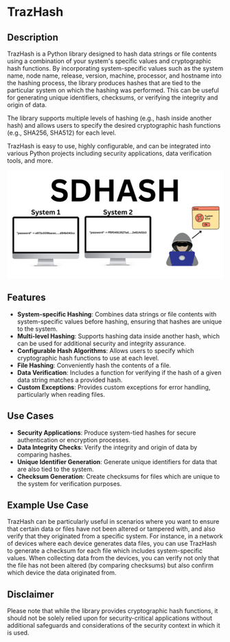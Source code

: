 # TrazHash

## Description

TrazHash is a Python library designed to hash data strings or file contents using a combination of your system's specific values and cryptographic hash functions. By incorporating system-specific values such as the system name, node name, release, version, machine, processor, and hostname into the hashing process, the library produces hashes that are tied to the particular system on which the hashing was performed. This can be useful for generating unique identifiers, checksums, or verifying the integrity and origin of data.

The library supports multiple levels of hashing (e.g., hash inside another hash) and allows users to specify the desired cryptographic hash functions (e.g., SHA256, SHA512) for each level.

TrazHash is easy to use, highly configurable, and can be integrated into various Python projects including security applications, data verification tools, and more.

![TrazHash](TRAZHASH.png)

## Features

- **System-specific Hashing**: Combines data strings or file contents with system-specific values before hashing, ensuring that hashes are unique to the system.
- **Multi-level Hashing**: Supports hashing data inside another hash, which can be used for additional security and integrity assurance.
- **Configurable Hash Algorithms**: Allows users to specify which cryptographic hash functions to use at each level.
- **File Hashing**: Conveniently hash the contents of a file.
- **Data Verification**: Includes a function for verifying if the hash of a given data string matches a provided hash.
- **Custom Exceptions**: Provides custom exceptions for error handling, particularly when reading files.

## Use Cases

- **Security Applications**: Produce system-tied hashes for secure authentication or encryption processes.
- **Data Integrity Checks**: Verify the integrity and origin of data by comparing hashes.
- **Unique Identifier Generation**: Generate unique identifiers for data that are also tied to the system.
- **Checksum Generation**: Create checksums for files which are unique to the system for verification purposes.

## Example Use Case

TrazHash can be particularly useful in scenarios where you want to ensure that certain data or files have not been altered or tampered with, and also verify that they originated from a specific system. For instance, in a network of devices where each device generates data files, you can use TrazHash to generate a checksum for each file which includes system-specific values. When collecting data from the devices, you can verify not only that the file has not been altered (by comparing checksums) but also confirm which device the data originated from.

## Disclaimer

Please note that while the library provides cryptographic hash functions, it should not be solely relied upon for security-critical applications without additional safeguards and considerations of the security context in which it is used.